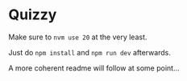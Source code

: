 # Quizzy

Make sure to `nvm use 20` at the very least.

Just do `npm install` and `npm run dev` afterwards. 

A more coherent readme will follow at some point...
